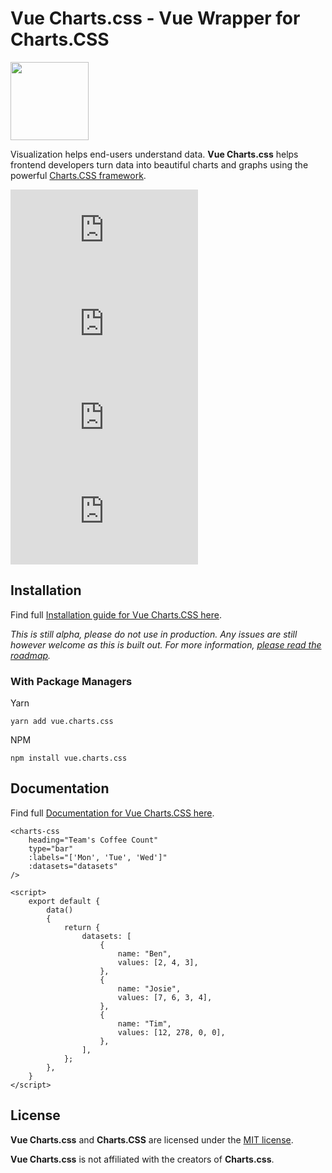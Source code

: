 # Vue Charts.css - Vue Wrapper for Charts.CSS

<img src="https://vue-charts-css.github.io/docs/assets/img/logo-animation.svg" width="125"/>

Visualization helps end-users understand data. **Vue Charts.css** helps frontend developers turn data into beautiful charts and graphs using the powerful [Charts.CSS framework](https://chartscss.org).

![Version](https://badgen.net/npm/v/vue.charts.css) ![Size](https://badgen.net/badgesize/normal/Vue-Charts-CSS/vue.charts.css/main/dist/vue-charts-css.min.js) ![Size GZIP](https://badgen.net/badgesize/gzip/Vue-Charts-CSS/vue.charts.css/main/dist/vue-charts-css.min.js) ![Size Brotli](https://badgen.net/badgesize/brotli/Vue-Charts-CSS/vue.charts.css/main/dist/vue-charts-css.min.js)

## Installation

Find full [Installation guide for Vue Charts.CSS here](https://vue-charts-css.github.io/docs/get-started/installation).

_This is still alpha, please do not use in production. Any issues are still however welcome as this is built out. For more information, [please read the roadmap](https://vue-charts-css.github.io/docs/development/roadmap/)._

### With Package Managers

Yarn
```
yarn add vue.charts.css
```

NPM
```
npm install vue.charts.css
```

## Documentation

Find full [Documentation for Vue Charts.CSS here](https://vue-charts-css.github.io/docs/).

```
<charts-css
    heading="Team's Coffee Count"
    type="bar"
    :labels="['Mon', 'Tue', 'Wed']"
    :datasets="datasets"
/>
```

```
<script>
    export default {
        data()
        {
            return {
                datasets: [
                    {
                        name: "Ben",
                        values: [2, 4, 3],
                    },
                    {
                        name: "Josie",
                        values: [7, 6, 3, 4],
                    },
                    {
                        name: "Tim",
                        values: [12, 278, 0, 0],
                    },
                ],
            };
        },
    }
</script>
```

## License

**Vue Charts.css** and **Charts.CSS** are licensed under the [MIT license](https://opensource.org/licenses/MIT).

**Vue Charts.css** is not affiliated with the creators of **Charts.css**.
